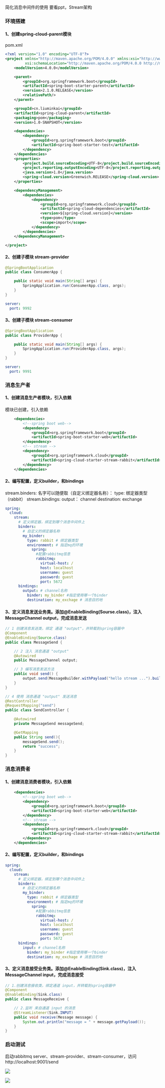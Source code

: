 简化消息中间件的使用
要看ppt，Stream架构
### 环境搭建
#### 1、创建spring-cloud-parent模块
pom.xml
```xml
<?xml version="1.0" encoding="UTF-8"?>
<project xmlns="http://maven.apache.org/POM/4.0.0" xmlns:xsi="http://www.w3.org/2001/XMLSchema-instance"
         xsi:schemaLocation="http://maven.apache.org/POM/4.0.0 http://maven.apache.org/xsd/maven-4.0.0.xsd">
    <modelVersion>4.0.0</modelVersion>

    <parent>
        <groupId>org.springframework.boot</groupId>
        <artifactId>spring-boot-starter-parent</artifactId>
        <version>2.1.0.RELEASE</version>
        <relativePath/>
    </parent>

    <groupId>cn.liuminkai</groupId>
    <artifactId>spring-cloud-parent</artifactId>
    <packaging>pom</packaging>
    <version>1.0-SNAPSHOT</version>

    <dependencies>
        <dependency>
            <groupId>org.springframework.boot</groupId>
            <artifactId>spring-boot-starter-test</artifactId>
        </dependency>
    </dependencies>
    <properties>
        <project.build.sourceEncoding>UTF-8</project.build.sourceEncoding>
        <project.reporting.outputEncoding>UTF-8</project.reporting.outputEncoding>
        <java.version>1.8</java.version>
        <spring-cloud.version>Greenwich.RELEASE</spring-cloud.version>
    </properties>

    <dependencyManagement>
        <dependencies>
            <dependency>
                <groupId>org.springframework.cloud</groupId>
                <artifactId>spring-cloud-dependencies</artifactId>
                <version>${spring-cloud.version}</version>
                <type>pom</type>
                <scope>import</scope>
            </dependency>
        </dependencies>
    </dependencyManagement>

</project>

```

#### 2、创建子模块 stream-provider
```java
@SpringBootApplication
public class ConsumerApp {

    public static void main(String[] args) {
        SpringApplication.run(ConsumerApp.class, args);
    }
}
```
```yaml
server:
  port: 9992
```
#### 3、创建子模块 stream-consumer
```java
@SpringBootApplication
public class ProviderApp {

    public static void main(String[] args) {
        SpringApplication.run(ProviderApp.class, args);
    }
}
```
```yaml
server:
  port: 9991
```


### 消息生产者
#### 1、创建消息生产者模块，引入依赖
模块已创建，引入依赖
```xml
    <dependencies>
        <!--spring boot web-->
        <dependency>
            <groupId>org.springframework.boot</groupId>
            <artifactId>spring-boot-starter-web</artifactId>
        </dependency>
        <!-- stream -->
        <dependency>
            <groupId>org.springframework.cloud</groupId>
            <artifactId>spring-cloud-starter-stream-rabbit</artifactId>
        </dependency>
    </dependencies>
```
#### 2、编写配置，定义builder，和bindings
stream.binders:
    名字可以随便取（自定义绑定器名称）：
        type: 绑定器类型（rabbit）
stream.bindings:
    output： channel
    destination: exchange
```yaml
spring:
  cloud:
    stream:
      # 定义绑定器，绑定到哪个消息中间件上
      binders:
        # 自定义的绑定器名称
        my_binder:
          type: rabbit # 绑定器类型
          environment: # 指定mq的环境
            spring:
              #配置rabbitmq信息
              rabbitmq:
                virtual-host: /
                host: localhost
                username: guest
                password: guest
                port: 5672
      bindings:
        output: # channel名称
          binder: my_binder #指定使用哪一个binder
          destination: my_exchage # 消息目的地
```

#### 3、定义消息发送业务类。添加@EnableBinding(Sourse.class)，注入MessageChannel output，完成消息发送
```java
// 1 创建消息发送类，绑定 通道 "output"，并转载到spring容器中
@Component
@EnableBinding(Source.class)
public class MessageSend {

    // 2 注入 消息通道 "output"
    @Autowired
    public MessageChannel output;

    // 3 编写消息发送方法
    public void send() {
        output.send(MessageBuilder.withPayload("hello stream ...").build());
    }
}

```

```java
// 4 使用 消息通道 "output" 发送消息
@RestController
@RequestMapping("send")
public class SendController {

    @Autowired
    private MessageSend messageSend;

    @GetMapping
    public String send(){
        messageSend.send();
        return "success";
    }
}
```


### 消息消费者

#### 1、创建消息消费者模块，引入依赖
```xml
    <dependencies>
        <!--spring boot web-->
        <dependency>
            <groupId>org.springframework.boot</groupId>
            <artifactId>spring-boot-starter-web</artifactId>
        </dependency>
        <!-- stream -->
        <dependency>
            <groupId>org.springframework.cloud</groupId>
            <artifactId>spring-cloud-starter-stream-rabbit</artifactId>
        </dependency>
    </dependencies>
```

#### 2、编写配置，定义builder，和bindings
```yaml
spring:
  cloud:
    stream:
      # 定义绑定器，绑定到哪个消息中间件上
      binders:
        # 自定义的绑定器名称
        my_binder:
          type: rabbit # 绑定器类型
          environment: # 指定mq的环境
            spring:
              #配置rabbitmq信息
              rabbitmq:
                virtual-host: /
                host: localhost
                username: guest
                password: guest
                port: 5672
      bindings:
        input: # channel名称
          binder: my_binder #指定使用哪一个binder
          destination: my_exchage # 消息目的地
```

#### 3、定义消息接受业务类。添加@EnableBinding(Sink.class)，注入MessageChannel input，完成消息接受
```java
// 1.创建消息接收类，绑定通道 input，并转载到spring容器中
@Component
@EnableBinding(Sink.class)
public class MessageReceive {

    // 2.监听 来自通道 input 的消息
    @StreamListener(Sink.INPUT)
    public void receive(Message message) {
        System.out.println("message = " + message.getPayload());
    }
}
```

### 启动测试
启动rabbitmq server、stream-provider、stream-consumer，访问 http://localhost:9001/send 

![](stream/image-20220801111128121.png)

![](stream/image-20220801111140214.png)
